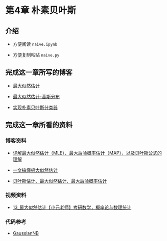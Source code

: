 # 第4章 朴素贝叶斯

## 介绍

+ 方便阅读
`naive.ipynb`

+ 方便复制粘贴
`naive.py`

## 完成这一章所写的博客

+ [最大似然估计](https://www.jianshu.com/p/af06571326ff)

+ [最大似然估计-高斯分布](https://www.jianshu.com/p/0c918fdea051)

+ [实现朴素贝叶斯分类器](https://www.jianshu.com/p/01efe1a39efb)

## 完成这一章所看的资料

### 博客资料

+ [详解最大似然估计（MLE）、最大后验概率估计（MAP），以及贝叶斯公式的理解](https://blog.csdn.net/u011508640/article/details/72815981)

+ [一文搞懂极大似然估计](https://zhuanlan.zhihu.com/p/26614750)

+ [贝叶斯估计、最大似然估计、最大后验概率估计](http://noahsnail.com/2018/05/17/2018-05-17-%E8%B4%9D%E5%8F%B6%E6%96%AF%E4%BC%B0%E8%AE%A1%E3%80%81%E6%9C%80%E5%A4%A7%E4%BC%BC%E7%84%B6%E4%BC%B0%E8%AE%A1%E3%80%81%E6%9C%80%E5%A4%A7%E5%90%8E%E9%AA%8C%E6%A6%82%E7%8E%87%E4%BC%B0%E8%AE%A1/)

### 视频资料

+ [13_最大似然估计【小元老师】考研数学，概率论与数理统计](https://www.bilibili.com/video/av15944258?from=search&seid=10919302286524765842)


### 代码参考

+ [GaussianNB](https://github.com/wzyonggege/statistical-learning-method/blob/master/NaiveBayes/GaussianNB.ipynb)